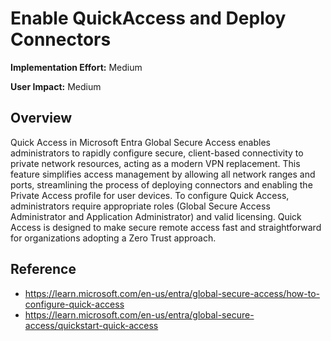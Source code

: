 ﻿# Enable QuickAccess and Deploy Connectors

**Implementation Effort:** Medium 

**User Impact:** Medium 

## Overview
Quick Access in Microsoft Entra Global Secure Access enables administrators to rapidly configure secure, client-based connectivity to private network resources, acting as a modern VPN replacement. This feature simplifies access management by allowing all network ranges and ports, streamlining the process of deploying connectors and enabling the Private Access profile for user devices. To configure Quick Access, administrators require appropriate roles (Global Secure Access Administrator and Application Administrator) and valid licensing. Quick Access is designed to make secure remote access fast and straightforward for organizations adopting a Zero Trust approach.

## Reference
- https://learn.microsoft.com/en-us/entra/global-secure-access/how-to-configure-quick-access
- https://learn.microsoft.com/en-us/entra/global-secure-access/quickstart-quick-access
